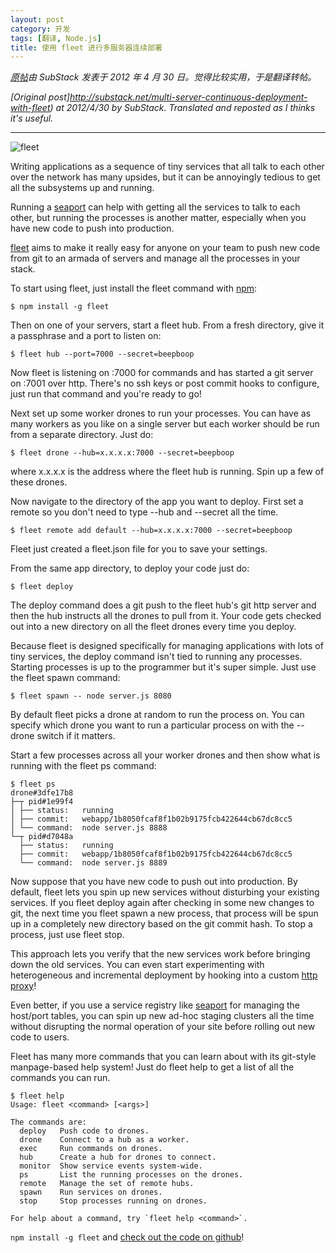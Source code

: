 ```yaml
---
layout: post
category: 开发
tags: [翻译, Node.js]
title: 使用 fleet 进行多服务器连续部署
---
```


_[原帖](http://substack.net/multi-server-continuous-deployment-with-fleet)由 SubStack 发表于 2012 年 4 月 30 日。觉得比较实用，于是翻译转帖。_

_[Original post]http://substack.net/multi-server-continuous-deployment-with-fleet) at 2012/4/30 by SubStack. Translated and reposted as I thinks it's useful._

----------

![fleet](http://substack.net/images/fleet.png)

Writing applications as a sequence of tiny services that all talk to each other over the
network has many upsides, but it can be annoyingly tedious to get all the subsystems up and
running.

Running a [seaport](http://substack.net/semver_your_services_with_seaport) can help with
getting all the services to talk to each other, but running the processes is another matter,
especially when you have new code to push into production.

[fleet](http://github.com/substack/fleet) aims to make it really easy for anyone on your team
to push new code from git to an armada of servers and manage all the processes in your stack.

To start using fleet, just install the fleet command with [npm](http://npmjs.org/):

```
$ npm install -g fleet
```

Then on one of your servers, start a fleet hub. From a fresh directory, give it a passphrase
and a port to listen on:

```
$ fleet hub --port=7000 --secret=beepboop
```

Now fleet is listening on :7000 for commands and has started a git server on :7001 over http.
There's no ssh keys or post commit hooks to configure, just run that command and you're ready
to go!

Next set up some worker drones to run your processes. You can have as many workers as you
like on a single server but each worker should be run from a separate directory. Just do:

```
$ fleet drone --hub=x.x.x.x:7000 --secret=beepboop
```

where x.x.x.x is the address where the fleet hub is running. Spin up a few of these drones.

Now navigate to the directory of the app you want to deploy. First set a remote so you don't
need to type --hub and --secret all the time.

```
$ fleet remote add default --hub=x.x.x.x:7000 --secret=beepboop
```

Fleet just created a fleet.json file for you to save your settings.

From the same app directory, to deploy your code just do:

```
$ fleet deploy
```

The deploy command does a git push to the fleet hub's git http server and then the hub instructs
all the drones to pull from it. Your code gets checked out into a new directory on all the fleet
drones every time you deploy.

Because fleet is designed specifically for managing applications with lots of tiny services, the
deploy command isn't tied to running any processes. Starting processes is up to the programmer
but it's super simple. Just use the fleet spawn command:

```
$ fleet spawn -- node server.js 8080
```

By default fleet picks a drone at random to run the process on. You can specify which drone you
want to run a particular process on with the --drone switch if it matters.

Start a few processes across all your worker drones and then show what is running with the fleet
ps command:

```
$ fleet ps
drone#3dfe17b8
├─┬ pid#1e99f4
│ ├── status:   running
│ ├── commit:   webapp/1b8050fcaf8f1b02b9175fcb422644cb67dc8cc5
│ └── command:  node server.js 8888
└─┬ pid#d7048a
  ├── status:   running
  ├── commit:   webapp/1b8050fcaf8f1b02b9175fcb422644cb67dc8cc5
  └── command:  node server.js 8889
```

Now suppose that you have new code to push out into production. By default, fleet lets you spin
up new services without disturbing your existing services. If you fleet deploy again after
checking in some new changes to git, the next time you fleet spawn a new process, that process
will be spun up in a completely new directory based on the git commit hash. To stop a process,
just use fleet stop.

This approach lets you verify that the new services work before bringing down the old services.
You can even start experimenting with heterogeneous and incremental deployment by hooking into
a custom [http proxy](http://substack.net/bounce_http_requests_with_bouncy)!

Even better, if you use a service registry like [seaport](http://substack.net/semver_your_services_with_seaport)
for managing the host/port tables, you can spin up new ad-hoc staging clusters all the time
without disrupting the normal operation of your site before rolling out new code to users.

Fleet has many more commands that you can learn about with its git-style manpage-based help
system! Just do fleet help to get a list of all the commands you can run.

```
$ fleet help
Usage: fleet <command> [<args>]

The commands are:
  deploy   Push code to drones.
  drone    Connect to a hub as a worker.
  exec     Run commands on drones.
  hub      Create a hub for drones to connect.
  monitor  Show service events system-wide.
  ps       List the running processes on the drones.
  remote   Manage the set of remote hubs.
  spawn    Run services on drones.
  stop     Stop processes running on drones.

For help about a command, try `fleet help <command>`.
```

`npm install -g fleet` and [check out the code on github](https://github.com/substack/fleet)!


